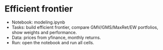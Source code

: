 # Efficient frontier

- Notebook: modeling.ipynb
- Tasks: build efficient frontier, compare GMV/GMS/MaxRet/EW portfolios, show weights and performance.
- Data: prices from yfinance, monthly returns.
- Run: open the notebook and run all cells.
